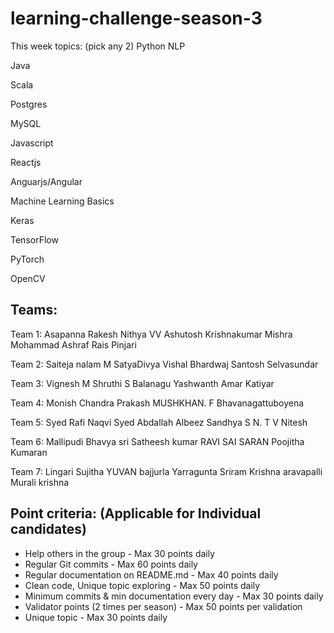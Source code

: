 # learning-challenge-season-3

This week topics: (pick any 2)
Python
NLP

Java

Scala

Postgres

MySQL

Javascript

Reactjs

Anguarjs/Angular

Machine Learning Basics

Keras

TensorFlow

PyTorch

OpenCV

## Teams:

Team 1:
Asapanna Rakesh
Nithya VV
Ashutosh Krishnakumar Mishra
Mohammad Ashraf Rais Pinjari 

Team 2:
Saiteja nalam
M SatyaDivya
Vishal Bhardwaj
Santosh Selvasundar

Team 3:
Vignesh M
Shruthi S
Balanagu Yashwanth
Amar Katiyar

Team 4:
Monish
Chandra Prakash
MUSHKHAN. F
Bhavanagattuboyena

Team 5:
Syed Rafi Naqvi
Syed  Abdallah Albeez
Sandhya S
N. T V Nitesh

Team 6:
Mallipudi Bhavya sri
Satheesh kumar
RAVI SAI SARAN
Poojitha Kumaran 

Team 7:
Lingari Sujitha
YUVAN bajjurla
Yarragunta  Sriram Krishna
aravapalli Murali krishna

## Point criteria: (Applicable for Individual candidates)
- Help others in the group - Max 30 points daily
- Regular Git commits - Max 60 points daily
- Regular documentation on README.md - Max 40 points daily
- Clean code, Unique topic exploring - Max 50 points daily
- Minimum commits & min documentation every day - Max 30 points daily
- Validator points (2 times per season) - Max 50 points per validation
- Unique topic - Max 30 points daily
